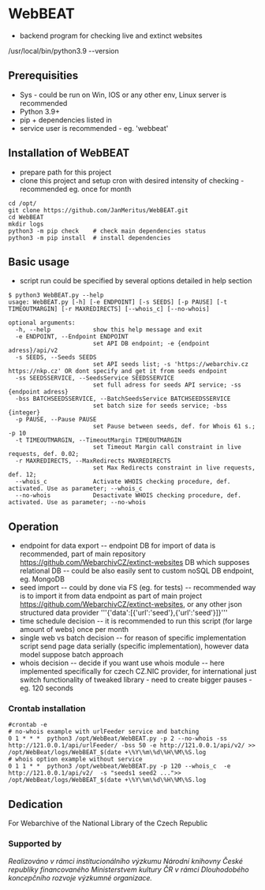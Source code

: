# WebBEAT

- backend program for checking live and extinct websites

/usr/local/bin/python3.9 --version


## Prerequisities

- Sys - could be run on Win, IOS or any other env, Linux server is recommended
- Python 3.9+
- pip + dependencies listed in 
- service user is recommended - eg. 'webbeat'

## Installation of WebBEAT

- prepare path for this project
- clone this project and setup cron with desired intensity of checking - recommended eg. once for month

```
cd /opt/
git clone https://github.com/JanMeritus/WebBEAT.git
cd WebBEAT
mkdir logs
python3 -m pip check    # check main dependencies status
python3 -m pip install  # install dependencies 

```

## Basic usage

- script run could be specified by several options detailed in help section

```
$ python3 WebBEAT.py --help
usage: WebBEAT.py [-h] [-e ENDPOINT] [-s SEEDS] [-p PAUSE] [-t TIMEOUTMARGIN] [-r MAXREDIRECTS] [--whois_c] [--no-whois]

optional arguments:
  -h, --help            show this help message and exit
  -e ENDPOINT, --Endpoint ENDPOINT
                        set API DB endpoint; -e {endpoint adress}/api/v2
  -s SEEDS, --Seeds SEEDS
                        set API seeds list; -s 'https://webarchiv.cz https://nkp.cz' OR dont specify and get it from seeds endpoint
  -ss SEEDSSERVICE, --SeedsService SEEDSSERVICE
                        set full adress for seeds API service; -ss {endpoint adress}
  -bss BATCHSEEDSSERVICE, --BatchSeedsService BATCHSEEDSSERVICE
                        set batch size for seeds service; -bss {integer}
  -p PAUSE, --Pause PAUSE
                        set Pause between seeds, def. for Whois 61 s.; -p 10
  -t TIMEOUTMARGIN, --TimeoutMargin TIMEOUTMARGIN
                        set Timeout Margin call constraint in live requests, def. 0.02;
  -r MAXREDIRECTS, --MaxRedirects MAXREDIRECTS
                        set Max Redirects constraint in live requests, def. 12;
  --whois_c             Activate WHOIS checking procedure, def. activated. Use as parameter; --whois_c
  --no-whois            Desactivate WHOIS checking procedure, def. activated. Use as parameter; --no-whois
```

## Operation
- endpoint for data export
-- endpoint DB for import of data is recommended, part of main repository https://github.com/WebarchivCZ/extinct-websites DB which supposes relational DB
-- could be also easily sent to custom noSQL DB endpoint, eg. MongoDB
- seed import
-- could by done via FS (eg. for tests)
-- recommended way is to import it from data endpoint as part of main project https://github.com/WebarchivCZ/extinct-websites, or any other json structured data provider '''{'data':[{'url':'seed'},{'url':'seed'}]}'''
- time schedule decision
-- it is recommended to run this script (for large amount of webs) once per month
- single web vs batch decision
-- for reason of specific implementation script send page data serially (specific implementation), however data model suppose batch approach
- whois decision 
-- decide if you want use whois module 
-- here implemented specifically for czech  CZ.NIC provider, for international just switch functionality of tweaked library - need to create bigger pauses - eg. 120 seconds

### Crontab installation

```
#crontab -e
# no-whois example with urlFeeder service and batching
0 1 * * *  python3 /opt/WebBeat/WebBEAT.py -p 2 --no-whois -ss http://121.0.0.1/api/urlFeeder/ -bss 50 -e http://121.0.0.1/api/v2/ >> /opt/WebBeat/logs/WebBEAT_$(date +\%Y\%m\%d\%H\%M\%S.log
# whois option example without service
0 1 1 * *  python3 /opt/webbeat/WebBEAT.py -p 120 --whois_c  -e http://121.0.0.1/api/v2/  -s "seeds1 seed2 ...">> /opt/WebBeat/logs/WebBEAT_$(date +\%Y\%m\%d\%H\%M\%S.log

```

## Dedication

For Webarchive of the National Library of the Czech Republic

### Supported by

_Realizováno v rámci institucionálního výzkumu Národní knihovny České republiky financovaného Ministerstvem kultury ČR v rámci Dlouhodobého koncepčního rozvoje výzkumné organizace._
